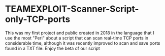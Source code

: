 # TEAMEXPLOIT-Scanner-Script-only-TCP-ports
This was my first project and public created in 2018 in the language that I use the most "Perl" about a script that can scan real-time TCP ports in considerable time, although it was recently improved to scan and save ports found in a TXT file. Enjoy the beta of our script
